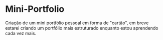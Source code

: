 # Mini-Portfolio
Criação de um mini portfólio pessoal em forma de "cartão", em breve estarei criando um portfólio mais estruturado enquanto estou aprendendo cada vez mais.
